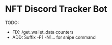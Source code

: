 # NFT Discord Tracker Bot

TODO:

- FIX: /get_wallet_data counters
- ADD: Suffix -F1 -N1... for snipe command